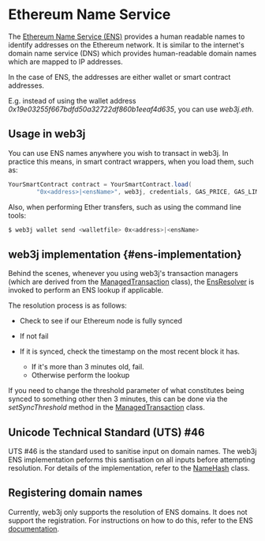 Ethereum Name Service
=====================

The [Ethereum Name Service (ENS)](https://ens.domains) provides a human readable names to identify addresses on the Ethereum network. It is similar to the internet\'s domain name service (DNS) which provides human-readable domain names which are mapped to IP addresses.

In the case of ENS, the addresses are either wallet or smart contract addresses.

E.g. instead of using the wallet address *0x19e03255f667bdfd50a32722df860b1eeaf4d635*, you can use *web3j.eth*.

Usage in web3j
--------------

You can use ENS names anywhere you wish to transact in web3j. In practice this means, in smart contract wrappers, when you load them, such as:

```java
YourSmartContract contract = YourSmartContract.load(
        "0x<address>|<ensName>", web3j, credentials, GAS_PRICE, GAS_LIMIT);
```

Also, when performing Ether transfers, such as using the command line
tools:

``` bash
$ web3j wallet send <walletfile> 0x<address>|<ensName>
```

web3j implementation {#ens-implementation}
--------------------

Behind the scenes, whenever you using web3j\'s transaction managers (which are derived from the
[ManagedTransaction](https://github.com/web3j/web3j/blob/master/core/src/main/java/org/web3j/tx/ManagedTransaction.java) class), the [EnsResolver](https://github.com/web3j/web3j/blob/master/core/src/main/java/org/web3j/ens/EnsResolver.java) is invoked to perform an ENS lookup if applicable.

The resolution process is as follows:

-   Check to see if our Ethereum node is fully synced
-   If not fail
-   If it is synced, check the timestamp on the most recent block it has.

    - If it\'s more than 3 minutes old, fail.
    - Otherwise perform the lookup

If you need to change the threshold parameter of what constitutes being synced to something other then 3 minutes, this can be done via the *setSyncThreshold* method in the [ManagedTransaction](https://github.com/web3j/web3j/blob/master/core/src/main/java/org/web3j/tx/ManagedTransaction.java) class.

Unicode Technical Standard (UTS) \#46
-------------------------------------

UTS \#46 is the standard used to sanitise input on domain names. The web3j ENS implementation peforms this santisation on all inputs before attempting resolution. For details of the implementation, refer to the [NameHash](https://github.com/web3j/web3j/blob/master/core/src/main/java/org/web3j/ens/NameHash.java) class.

Registering domain names
------------------------

Currently, web3j only supports the resolution of ENS domains. It does not support the registration. For instructions on how to do this, refer to the ENS [documentation](https://docs.ens.domains/).

